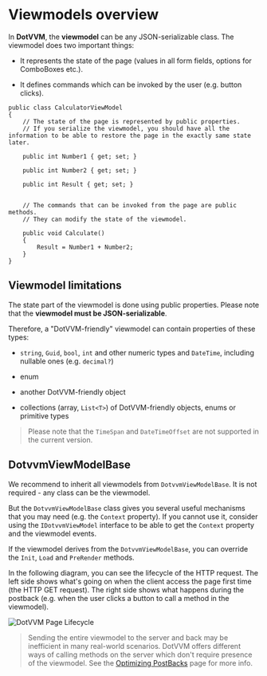 # Viewmodels overview

In **DotVVM**, the **viewmodel** can be any JSON-serializable class. The viewmodel does two important things:

+ It represents the state of the page (values in all form fields, options for ComboBoxes etc.).

+ It defines commands which can be invoked by the user (e.g. button clicks). 

```CSHARP
public class CalculatorViewModel 
{
    // The state of the page is represented by public properties.
    // If you serialize the viewmodel, you should have all the information to be able to restore the page in the exactly same state later.

    public int Number1 { get; set; }

    public int Number2 { get; set; }

    public int Result { get; set; }


    // The commands that can be invoked from the page are public methods.
    // They can modify the state of the viewmodel.

    public void Calculate() 
    {
        Result = Number1 + Number2;
    }
}
```

## Viewmodel limitations

The state part of the viewmodel is done using public properties. Please note that the **viewmodel must be JSON-serializable**. 

Therefore, a "DotVVM-friendly" viewmodel can contain properties of these types:

* `string`, `Guid`, `bool`, `int` and other numeric types and `DateTime`, including nullable ones (e.g. `decimal?`)

* enum

* another DotVVM-friendly object

* collections (array, `List<T>`) of DotVVM-friendly objects, enums or primitive types

> Please note that the `TimeSpan` and `DateTimeOffset` are not supported in the current version. 

## DotvvmViewModelBase

We recommend to inherit all viewmodels from `DotvvmViewModelBase`. It is not required - any class can be the viewmodel. 

But the `DotvvmViewModelBase` class gives you several useful mechanisms that you may need (e.g. the `Context` property). If you cannot use it, consider using the `IDotvvmViewModel` interface to be able to get the `Context` property and the viewmodel events.

If the viewmodel derives from the `DotvvmViewModelBase`, you can override the `Init`, `Load` and `PreRender` methods. 

In the following diagram, you can see the lifecycle of the HTTP request. The left side shows what's going on when the client access the page first time (the HTTP GET request). The right side shows what happens during the postback (e.g. when the user clicks a button to call a method in the viewmodel).

<p><img src="{imageDir}basics-viewmodels-img1.png" alt="DotVVM Page Lifecycle" /></p>

> Sending the entire viewmodel to the server and back may be inefficient in many real-world scenarios. DotVVM offers different ways of calling methods on the server which don't require presence of the viewmodel. See the [Optimizing PostBacks](/docs/tutorials/basics-optimizing-postbacks/{branch}) page for more info.

